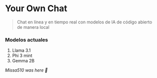 # Your Own Chat

> Chat en línea y en tiempo real con modelos de IA de código abierto de manera local

### Modelos actuales
1. Llama 3.1
2. Phi 3 mint
3. Gemma 2B

*Missa510 was here 👻*